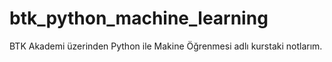 # btk_python_machine_learning
 BTK Akademi üzerinden Python ile Makine Öğrenmesi adlı kurstaki notlarım.
